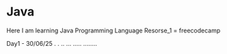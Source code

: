 # Java
Here I am learning Java Programming Language
Resorse_1 = freecodecamp

Day1 - 30/06/25
.
.
..
...
.....
........
